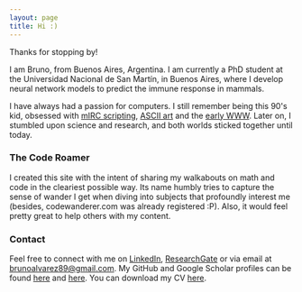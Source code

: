 ```yaml
---
layout: page
title: Hi :)
---
```


Thanks for stopping by!

I am Bruno, from Buenos Aires, Argentina. I am currently a PhD student at the Universidad Nacional de San Martín, in Buenos Aires, where I develop neural network models to predict the immune response in mammals.

I have always had a passion for computers. I still remember being this 90's kid, obsessed with [mIRC scripting](https://en.wikipedia.org/wiki/MIRC_scripting_language), [ASCII art](https://en.wikipedia.org/wiki/ASCII_art) and the [early WWW](https://en.wikipedia.org/wiki/Web_2.0#Web_1.0). Later on, I stumbled upon science and research, and both worlds sticked together until today. 

### The Code Roamer
I created this site with the intent of sharing my walkabouts on math and code in the cleariest possible way. Its name humbly tries to capture the sense of wander I get when diving into subjects that profoundly interest me (besides, codewanderer.com was already registered :P). Also, it would feel pretty great to help others with my content.

### Contact
Feel free to connect with me on [LinkedIn](https://www.linkedin.com/in/brunoalvarez89/), [ResearchGate](https://www.researchgate.net/profile/Bruno_Alvarez) or via email at brunoalvarez89@gmail.com. My GitHub and Google Scholar profiles can be found [here](https://github.com/brunoalvarez89) and [here](https://scholar.google.com/citations?user=Gr1PT-4AAAAJ&hl=es). You can download my CV [here](https://docs.google.com/document/d/17KrMikcjI6VoxRozAMXe4at1r143-qN3pMmq7aFscLw/edit?usp=sharing).
